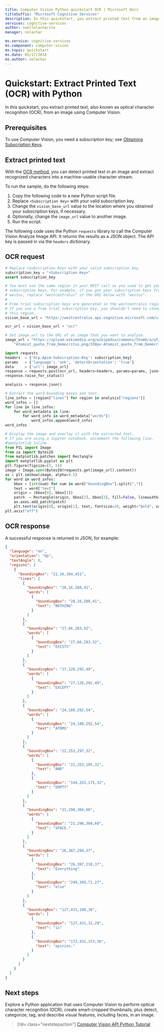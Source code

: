 ```yaml
---
title: Computer Vision Python quickstart OCR | Microsoft Docs
titleSuffix: "Microsoft Cognitive Services"
description: In this quickstart, you extract printed text from an image using Computer Vision with Python in Cognitive Services.
services: cognitive-services
author: noellelacharite
manager: nolachar

ms.service: cognitive-services
ms.component: computer-vision
ms.topic: quickstart
ms.date: 05/17/2018
ms.author: nolachar
---
```

# Quickstart: Extract Printed Text (OCR) with Python

In this quickstart, you extract printed text, also known as optical character recognition (OCR), from an image using Computer Vision.

## Prerequisites

To use Computer Vision, you need a subscription key; see [Obtaining Subscription Keys](../Vision-API-How-to-Topics/HowToSubscribe.md).

## Extract printed text

With the [OCR method](https://westus.dev.cognitive.microsoft.com/docs/services/5adf991815e1060e6355ad44/operations/56f91f2e778daf14a499e1fc), you can detect printed text in an image and extract recognized characters into a machine-usable character stream.

To run the sample, do the following steps:

1. Copy the following code to a new Python script file.
1. Replace `<Subscription Key>` with your valid subscription key.
1. Change the `vision_base_url` value to the location where you obtained your subscription keys, if necessary.
1. Optionally, change the `image_url` value to another image.
1. Run the script.

The following code uses the Python `requests` library to call the Computer Vision Analyze Image API. It returns the results as a JSON object. The API key is passed in via the `headers` dictionary.

## OCR request

```python
# Replace <Subscription Key> with your valid subscription key.
subscription_key = "<Subscription Key>"
assert subscription_key

# You must use the same region in your REST call as you used to get your
# subscription keys. For example, if you got your subscription keys from
# westus, replace "westcentralus" in the URI below with "westus".
#
# Free trial subscription keys are generated in the westcentralus region.
# If you use a free trial subscription key, you shouldn't need to change
# this region.
vision_base_url = "https://westcentralus.api.cognitive.microsoft.com/vision/v2.0/"

ocr_url = vision_base_url + "ocr"

# Set image_url to the URL of an image that you want to analyze.
image_url = "https://upload.wikimedia.org/wikipedia/commons/thumb/a/af/" + \
    "Atomist_quote_from_Democritus.png/338px-Atomist_quote_from_Democritus.png"

import requests
headers  = {'Ocp-Apim-Subscription-Key': subscription_key}
params   = {'language': 'unk', 'detectOrientation': 'true'}
data     = {'url': image_url}
response = requests.post(ocr_url, headers=headers, params=params, json=data)
response.raise_for_status()

analysis = response.json()

# Extract the word bounding boxes and text.
line_infos = [region["lines"] for region in analysis["regions"]]
word_infos = []
for line in line_infos:
    for word_metadata in line:
        for word_info in word_metadata["words"]:
            word_infos.append(word_info)
word_infos

# Display the image and overlay it with the extracted text.
# If you are using a Jupyter notebook, uncomment the following line.
#%matplotlib inline
from PIL import Image
from io import BytesIO
from matplotlib.patches import Rectangle
import matplotlib.pyplot as plt
plt.figure(figsize=(5, 5))
image = Image.open(BytesIO(requests.get(image_url).content))
ax = plt.imshow(image, alpha=0.5)
for word in word_infos:
    bbox = [int(num) for num in word["boundingBox"].split(",")]
    text = word["text"]
    origin = (bbox[0], bbox[1])
    patch  = Rectangle(origin, bbox[2], bbox[3], fill=False, linewidth=2, color='y')
    ax.axes.add_patch(patch)
    plt.text(origin[0], origin[1], text, fontsize=20, weight="bold", va="top")
plt.axis("off")
```

## OCR response

A successful response is returned in JSON, for example:

```json
{
  "language": "en",
  "orientation": "Up",
  "textAngle": 0,
  "regions": [
    {
      "boundingBox": "21,16,304,451",
      "lines": [
        {
          "boundingBox": "28,16,288,41",
          "words": [
            {
              "boundingBox": "28,16,288,41",
              "text": "NOTHING"
            }
          ]
        },
        {
          "boundingBox": "27,66,283,52",
          "words": [
            {
              "boundingBox": "27,66,283,52",
              "text": "EXISTS"
            }
          ]
        },
        {
          "boundingBox": "27,128,292,49",
          "words": [
            {
              "boundingBox": "27,128,292,49",
              "text": "EXCEPT"
            }
          ]
        },
        {
          "boundingBox": "24,188,292,54",
          "words": [
            {
              "boundingBox": "24,188,292,54",
              "text": "ATOMS"
            }
          ]
        },
        {
          "boundingBox": "22,253,297,32",
          "words": [
            {
              "boundingBox": "22,253,105,32",
              "text": "AND"
            },
            {
              "boundingBox": "144,253,175,32",
              "text": "EMPTY"
            }
          ]
        },
        {
          "boundingBox": "21,298,304,60",
          "words": [
            {
              "boundingBox": "21,298,304,60",
              "text": "SPACE."
            }
          ]
        },
        {
          "boundingBox": "26,387,294,37",
          "words": [
            {
              "boundingBox": "26,387,210,37",
              "text": "Everything"
            },
            {
              "boundingBox": "249,389,71,27",
              "text": "else"
            }
          ]
        },
        {
          "boundingBox": "127,431,198,36",
          "words": [
            {
              "boundingBox": "127,431,31,29",
              "text": "is"
            },
            {
              "boundingBox": "172,431,153,36",
              "text": "opinion."
            }
          ]
        }
      ]
    }
  ]
}
```

## Next steps

Explore a Python application that uses Computer Vision to perform optical character recognition (OCR); create smart-cropped thumbnails; plus detect, categorize, tag, and describe visual features, including faces, in an image.

> [!div class="nextstepaction"]
> [Computer Vision API Python Tutorial](../Tutorials/PythonTutorial.md)
